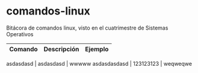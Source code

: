 # comandos-linux
Bitácora de comandos linux, visto en el cuatrimestre de Sistemas Operativos

Comando | Descripción | Ejemplo
-----|------|-----

asdasdasd | asdasdasd | wwwww
asdasdasdasd | 123123123 | weqweqwe
